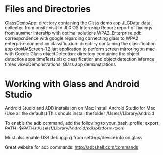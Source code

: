 # Files and Directories
GlassDemoApp: directory containing the Glass demo app
JLGData: data collected from onsite visit to JLG
OS Internship Report: report of findings from summer intership with optimal solutions
WPA2_Enterprise.pdf: correspondence with google regarding connecting glass to WPA2 enterprise connection
classification: directory containing the classification app
droidAtScreen-1.2.jar: application to perform screen mirroring on mac with Google Glass
objectDetection: directory containing the object detection apps
timeTests.xlsx: classification and object detection infernce times
videoDemonstrations: Glass app demonstrations


# Working with Glass and Android Studio

Android Studio and ADB installation on Mac:
Install Android Studio for Mac (Use all the defaults)
	This should install the folder /Users/<username>/Library/Android

To enable the adb command, add the following to your .bash_profile:
	export PATH=${PATH}:/Users<username>f/Library/Android/sdk/platform-tools

Must also enable USB debugging from settings/device info on glass

Great website for adb commands:
     http://adbshell.com/commands